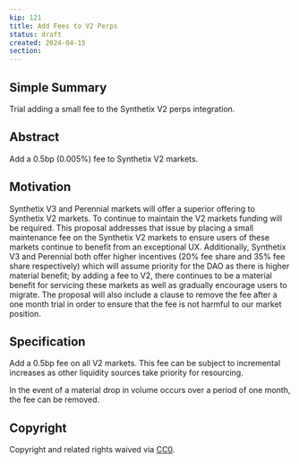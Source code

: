 ```yaml
---
kip: 121
title: Add Fees to V2 Perps
status: draft
created: 2024-04-15
section:
---
```


## Simple Summary

Trial adding a small fee to the Synthetix V2 perps integration.

## Abstract

Add a 0.5bp (0.005%) fee to Synthetix V2 markets. 

## Motivation

Synthetix V3 and Perennial markets will offer a superior offering to Synthetix V2 markets. To continue to maintain the V2 markets funding will be required. This proposal addresses that issue by placing a small maintenance fee on the Synthetix V2 markets to ensure users of these markets continue to benefit from an exceptional UX. Additionally, Synthetix V3 and Perennial both offer higher incentives (20% fee share and 35% fee share respectively) which will assume priority for the DAO as there is higher material benefit; by adding a fee to V2, there continues to be a material benefit for servicing these markets as well as gradually encourage users to migrate. The proposal will also include a clause to remove the fee after a one month trial in order to ensure that the fee is not harmful to our market position. 

## Specification

Add a 0.5bp fee on all V2 markets. This fee can be subject to incremental increases as other liquidity sources take priority for resourcing.

In the event of a material drop in volume occurs over a period of one month, the fee can be removed. 


## Copyright

Copyright and related rights waived via [CC0](https://creativecommons.org/publicdomain/zero/1.0/).
